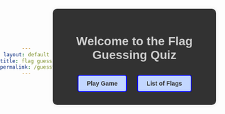 ```yaml
---
layout: default
title: flag guessing
permalink: /guesstheflag
---
```

<html lang="en">
<head>
    <meta charset="UTF-8">
    <meta name="viewport" content="width=device-width, initial-scale=1.0">
    <title>Flag Guessing Quiz</title>
    <style>
    body {
        font-family: Arial, sans-serif;
        margin: 0;
        padding: 0;
        text-align: center;
        background-image: url('https://imagecache.jpl.nasa.gov/images/edu/images/imagerecords/57000/57723/globe_west_2048-640x350.jpg');
        background-size: cover;
        background-position: center;
        display: flex; 
        align-items: center; 
        justify-content: center; 
        height: 100vh; 
    }
    .homepage {
        max-width: 400px;
        padding: 20px;
        background-color: rgba(0, 0, 0, 0.8); /* Changed background color to a darker shade */
        border-radius: 10px;
        box-shadow: 0 0 10px rgba(0, 0, 0, 0.1);
        margin-bottom: 20px;
        color: #ccc; /* Changed font color to a lighter shade */
    }
    .homepage h1 {
        color: #ccc; /* Changed font color to a lighter shade */
        margin-bottom: 20px;
    }
    .button {
        display: inline-block;
        margin: 10px;
        padding: 10px 20px;
        background-color: #c3d7ff;
        border: 2px solid blue;
        border-radius: 5px;
        cursor: pointer;
        text-decoration: none;
        color: #333;
        font-weight: bold;
        transition: background-color 0.3s;
    }
    .button:hover {
        background-color: #b0c5f5;
    }
    #quiz-container {
        max-width: 600px;
        padding: 20px;
        background-color: rgba(0, 0, 0, 0.8); /* Changed background color to a darker shade */
        border-radius: 10px;
        box-shadow: 0 0 10px rgba(0, 0, 0, 0.1); 
        color: #ccc; /* Changed font color to a lighter shade */
    }
    h1 {
        color: #ccc; /* Changed font color to a lighter shade */
    }
    #question {
        font-size: 20px;
        margin-bottom: 20px;
    }
    .option {
        display: inline-block;
        margin: 5px;
        padding: 10px 20px;
        background-color: #c3d7ff; 
        border: 2px solid blue;
        cursor: pointer;
        color: #333; /* Changed font color to a darker shade */
    }
    .option:hover {
        background-color: #b0c5f5;
    }
    #score {
        margin-top: 20px;
        font-size: 18px;
        color: #ccc; /* Changed font color to a lighter shade */
    }
    .blue-box {
        padding: 10px;
        margin-bottom: 20px;
        display: inline-block;
    }
    #ending-screen {
        display: none; 
        background-color: rgba(0, 0, 0, 0.8); /* Changed background color to a darker shade */
        padding: 20px;
        border-radius: 10px;
        max-width: 400px; 
        color: #ccc; /* Changed font color to a lighter shade */
    }
</style>

</head>
<body>
    <div class="homepage">
        <h1>Welcome to the Flag Guessing Quiz</h1>
        <a href="#" class="button" onclick="startGame()">Play Game</a>
        <a href="https://rayanesouuuu1234.github.io/cpt_frontend/2024/02/09/flaglist.html" class="button">List of Flags</a>
    </div>

<div id="quiz-container" style="display: none;">
        <h1>Flag Guessing Quiz</h1>
        <div id="question"></div>
        <div class="blue-box">
            <div id="flag-image"></div>
            <div id="options"></div>
        </div>
        <div id="score">Score: <span id="current-score">0</span>/10</div>
    </div>

<div id="ending-screen">
        <div style="background-color: rgba(255, 255, 255, 0.8); padding: 20px; border-radius: 10px;">
            <h1>Quiz Finished!</h1>
            <div>Your total score is <span id="total-score"></span>/10</div>
            <button id="play-again-button" onclick="resetQuiz()">Play Again</button>
        </div>
    </div>

<script>
        let currentQuestionIndex = 0;
        let score = 0;

        const questionElement = document.getElementById('question');
        const optionsElement = document.getElementById('options');
        const scoreElement = document.getElementById('current-score');
        const endingScreen = document.getElementById('ending-screen');
        const totalScoreElement = document.getElementById('total-score');

        async function fetchFlagData() {
            try {
                const response = await fetch('https://restcountries.com/v3.1/all');
                const data = await response.json();
                return data;
            } catch (error) {
                console.error('Error fetching flag data:', error);
            }
        }

        function getRandomQuestion(data) {
            const randomIndex = Math.floor(Math.random() * data.length);
            const country = data[randomIndex];
            const flag = country.flags.png;
            const name = country.name.common;
            const options = getRandomOptions(data, country);

            return {
                flag,
                name,
                options
            };
        }

        function getRandomOptions(data, country) {
            const options = [country.name.common];
            while (options.length < 5) {
                const randomIndex = Math.floor(Math.random() * data.length);
                const option = data[randomIndex].name.common;
                if (!options.includes(option)) {
                    options.push(option);
                }
            }
            return shuffleArray(options);
        }

        function shuffleArray(array) {
            for (let i = array.length - 1; i > 0; i--) {
                const j = Math.floor(Math.random() * (i + 1));
                [array[i], array[j]] = [array[j], array[i]];
            }
            return array;
        }

        async function loadQuestion() {
            const flagData = await fetchFlagData();
            const { flag, name, options } = getRandomQuestion(flagData);
            questionElement.textContent = `Which country does this flag belong to?`;
            document.getElementById('flag-image').innerHTML = `<img src="${flag}" alt="Flag">`;
            optionsElement.innerHTML = options.map(option => `
                <div class="option" onclick="checkAnswer('${option}', '${name}')">${option}</div>
            `).join('');
        }

        function checkAnswer(selectedOption, correctOption) {
            if (selectedOption === correctOption) {
                score++;
                scoreElement.textContent = score;
            }
            currentQuestionIndex++;
            if (currentQuestionIndex < 10) {
                loadQuestion();
            } else {
                showEndingScreen();
            }
        }

        function showEndingScreen() {
            document.getElementById('quiz-container').style.display = 'none';
            endingScreen.style.display = 'block';
            totalScoreElement.textContent = score;
        }

        function resetQuiz() {
            currentQuestionIndex = 0;
            score = 0;
            scoreElement.textContent = score;
            endingScreen.style.display = 'none';
            document.getElementById('quiz-container').style.display = 'block';
            loadQuestion();
        }

        function startGame() {
            document.querySelector('.homepage').style.display = 'none';
            document.getElementById('ending-screen').style.display = 'none';
        
            document.getElementById('quiz-container').style.display = 'block';
        
            loadQuestion();
        }

        loadQuestion();
    </script>
</body>
</html>
